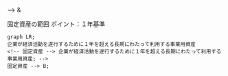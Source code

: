  --> 
 & 


固定資産の範囲
ポイント：１年基準
```mermaid
graph LR;
企業が経済活動を遂行するために１年を超える長期にわたって利用する事業用資産
<!-- 固定資産 --> 企業が経済活動を遂行するために１年を超える長期にわたって利用する事業用資産; -->
固定資産 --> B;

```